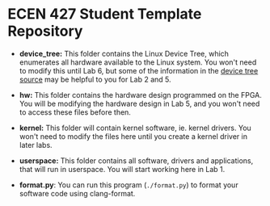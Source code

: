 # ECEN 427 Student Template Repository
 
 * **device_tree:** This folder contains the Linux Device Tree, which enumerates all hardware available to the Linux system.  You won't need to modify this until Lab 6, but some of the information in the [device tree source](device_tree/dts/board_ecen427.dtsi) may be helpful to you for Lab 2 and 5.
  * **hw:** This folder contains the hardware design programmed on the FPGA.  You will be modifying the hardware design in Lab 5, and you won't need to access these files before then. 
  * **kernel:** This folder will contain kernel software, ie. kernel drivers.  You won't need to modify the files here until you create a kernel driver in later labs.
  * **userspace:** This folder contains all software, drivers and applications, that will run in userspace.  You will start working here in Lab 1.
  
  * **format.py**: You can run this program (``./format.py``) to format your software code using clang-format. 
